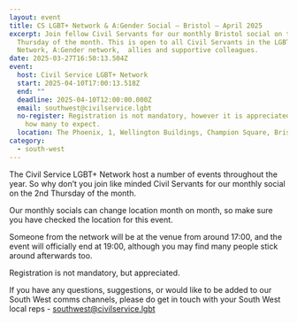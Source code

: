 ```yaml
---
layout: event
title: CS LGBT+ Network & A:Gender Social – Bristol – April 2025
excerpt: Join fellow Civil Servants for our monthly Bristol social on the 2nd
  Thursday of the month. This is open to all Civil Servants in the LGBT+
  Network, A:Gender network,  allies and supportive colleagues.
date: 2025-03-27T16:50:13.504Z
event:
  host: Civil Service LGBT+ Network
  start: 2025-04-10T17:00:13.518Z
  end: ""
  deadline: 2025-04-10T12:00:00.000Z
  email: southwest@civilservice.lgbt
  no-register: Registration is not mandatory, however it is appreciated so we know
    how many to expect.
  location: The Phoenix, 1, Wellington Buildings, Champion Square, Bristol BS2 9DB
category:
  - south-west
---
```

The Civil Service LGBT+ Network host a number of events throughout the year. So why don’t you join like minded Civil Servants for our monthly social on the 2nd Thursday of the month.

Our monthly socials can change location month on month, so make sure you have checked the location for this event.

Someone from the network will be at the venue from around 17:00, and the event will officially end at 19:00, although you may find many people stick around afterwards too.

Registration is not mandatory, but appreciated.

If you have any questions, suggestions, or would like to be added to our South West comms channels, please do get in touch with your South West local reps - [southwest@civilservice.lgbt](mailto:southwest@civilservice.lgbt)